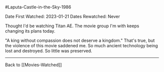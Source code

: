 #Laputa-Castle-in-the-Sky-1986

Date First Watched:  2023-01-21
Dates Rewatched:  Never

Thought I'd be watching Titan AE.  The movie group I'm with keeps changing its plans today.

"A king without compassion does not deserve a kingdom."  That's true, but the violence of this movie saddened me.  So much ancient technology being lost and destroyed.  So little was preserved.

---
Back to [[Movies-Watched]]